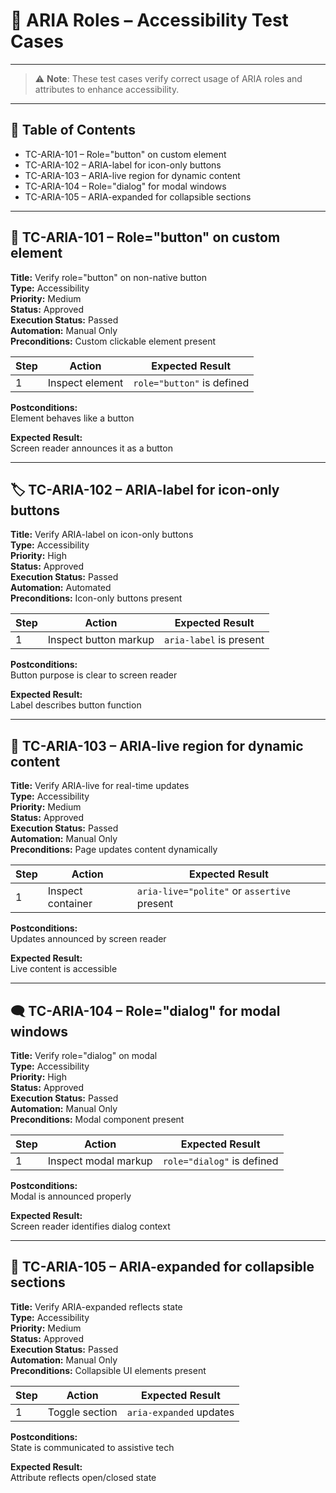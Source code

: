 # 🧩 ARIA Roles – Accessibility Test Cases

---

> ⚠️ **Note**: These test cases verify correct usage of ARIA roles and attributes to enhance accessibility.

---

## 📄 Table of Contents

- TC-ARIA-101 – Role="button" on custom element
- TC-ARIA-102 – ARIA-label for icon-only buttons
- TC-ARIA-103 – ARIA-live region for dynamic content
- TC-ARIA-104 – Role="dialog" for modal windows
- TC-ARIA-105 – ARIA-expanded for collapsible sections

---

## 🔘 TC-ARIA-101 – Role="button" on custom element

**Title:** Verify role="button" on non-native button  
**Type:** Accessibility  
**Priority:** Medium  
**Status:** Approved  
**Execution Status:** Passed  
**Automation:** Manual Only  
**Preconditions:** Custom clickable element present  

| Step | Action              | Expected Result             |
|------|---------------------|------------------------------|
| 1    | Inspect element     | `role="button"` is defined   |

**Postconditions:**  
Element behaves like a button

**Expected Result:**  
Screen reader announces it as a button

---

## 🏷️ TC-ARIA-102 – ARIA-label for icon-only buttons

**Title:** Verify ARIA-label on icon-only buttons  
**Type:** Accessibility  
**Priority:** High  
**Status:** Approved  
**Execution Status:** Passed  
**Automation:** Automated  
**Preconditions:** Icon-only buttons present  

| Step | Action              | Expected Result             |
|------|---------------------|------------------------------|
| 1    | Inspect button markup | `aria-label` is present   |

**Postconditions:**  
Button purpose is clear to screen reader

**Expected Result:**  
Label describes button function

---

## 📢 TC-ARIA-103 – ARIA-live region for dynamic content

**Title:** Verify ARIA-live for real-time updates  
**Type:** Accessibility  
**Priority:** Medium  
**Status:** Approved  
**Execution Status:** Passed  
**Automation:** Manual Only  
**Preconditions:** Page updates content dynamically  

| Step | Action              | Expected Result             |
|------|---------------------|------------------------------|
| 1    | Inspect container   | `aria-live="polite"` or `assertive` present |

**Postconditions:**  
Updates announced by screen reader

**Expected Result:**  
Live content is accessible

---

## 🗨️ TC-ARIA-104 – Role="dialog" for modal windows

**Title:** Verify role="dialog" on modal  
**Type:** Accessibility  
**Priority:** High  
**Status:** Approved  
**Execution Status:** Passed  
**Automation:** Manual Only  
**Preconditions:** Modal component present  

| Step | Action              | Expected Result             |
|------|---------------------|------------------------------|
| 1    | Inspect modal markup | `role="dialog"` is defined |

**Postconditions:**  
Modal is announced properly

**Expected Result:**  
Screen reader identifies dialog context

---

## 📂 TC-ARIA-105 – ARIA-expanded for collapsible sections

**Title:** Verify ARIA-expanded reflects state  
**Type:** Accessibility  
**Priority:** Medium  
**Status:** Approved  
**Execution Status:** Passed  
**Automation:** Manual Only  
**Preconditions:** Collapsible UI elements present  

| Step | Action              | Expected Result             |
|------|---------------------|------------------------------|
| 1    | Toggle section      | `aria-expanded` updates      |

**Postconditions:**  
State is communicated to assistive tech

**Expected Result:**  
Attribute reflects open/closed state